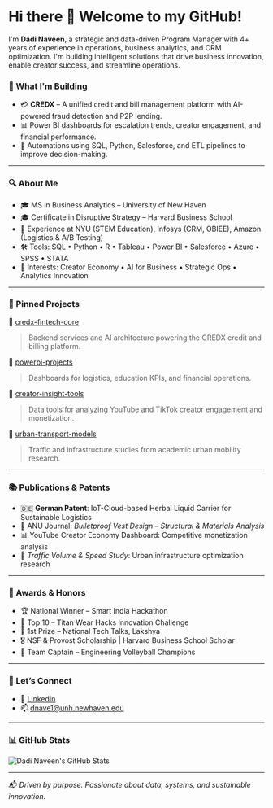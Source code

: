 # Hi there 👋 Welcome to my GitHub!

I'm **Dadi Naveen**, a strategic and data-driven Program Manager with 4+ years of experience in operations, business analytics, and CRM optimization. I'm building intelligent solutions that drive business innovation, enable creator success, and streamline operations.

### 🚀 What I'm Building
- 💳 **CREDX** – A unified credit and bill management platform with AI-powered fraud detection and P2P lending.
- 📊 Power BI dashboards for escalation trends, creator engagement, and financial performance.
- 🔁 Automations using SQL, Python, Salesforce, and ETL pipelines to improve decision-making.

---

### 🔍 About Me
- 🎓 MS in Business Analytics – University of New Haven  
- 🎓 Certificate in Disruptive Strategy – Harvard Business School  
- 🏢 Experience at NYU (STEM Education), Infosys (CRM, OBIEE), Amazon (Logistics & A/B Testing)  
- 🛠 Tools: SQL • Python • R • Tableau • Power BI • Salesforce • Azure • SPSS • STATA  
- 🌱 Interests: Creator Economy • AI for Business • Strategic Ops • Analytics Innovation

---

### 📌 Pinned Projects

🔹 [credx-fintech-core](https://github.com/dadinaveen1729/credx-fintech-core)  
> Backend services and AI architecture powering the CREDX credit and billing platform.

🔹 [powerbi-projects](https://github.com/dadinaveen1729/powerbi-projects)  
> Dashboards for logistics, education KPIs, and financial operations.

🔹 [creator-insight-tools](https://github.com/dadinaveen1729/creator-insight-tools)  
> Data tools for analyzing YouTube and TikTok creator engagement and monetization.

🔹 [urban-transport-models](https://github.com/dadinaveen1729/urban-transport-models)  
> Traffic and infrastructure studies from academic urban mobility research.

---

### 📚 Publications & Patents
- 🇩🇪 **German Patent**: IoT-Cloud-based Herbal Liquid Carrier for Sustainable Logistics  
- 📘 ANU Journal: *Bulletproof Vest Design – Structural & Materials Analysis*  
- 📊 YouTube Creator Economy Dashboard: Competitive monetization analysis  
- 🚦 *Traffic Volume & Speed Study*: Urban infrastructure optimization research

---

### 🏅 Awards & Honors
- 🏆 National Winner – Smart India Hackathon  
- 🥈 Top 10 – Titan Wear Hacks Innovation Challenge  
- 🥇 1st Prize – National Tech Talks, Lakshya  
- 🎖 NSF & Provost Scholarship | Harvard Business School Scholar  
- 🏐 Team Captain – Engineering Volleyball Champions

---

### 🔗 Let’s Connect

- 💼 [LinkedIn](https://linkedin.com/in/naveendadi)  
- 📫 dnave1@unh.newhaven.edu

---

### 📊 GitHub Stats

![Dadi Naveen's GitHub Stats](https://github-readme-stats.vercel.app/api?username=dadinaveen1729&show_icons=true&theme=default)

---

📬 *Driven by purpose. Passionate about data, systems, and sustainable innovation.*
